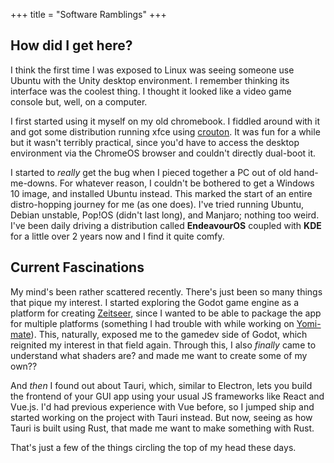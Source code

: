 +++
title = "Software Ramblings"
+++

## How did I get here?

I think the first time I was exposed to Linux was seeing someone use Ubuntu with the Unity desktop environment. I remember thinking its interface was the coolest thing. I thought it looked like a video game console but, well, on a computer.

I first started using it myself on my old chromebook. I fiddled around with it and got some distribution running xfce using [crouton](https://github.com/dnschneid/crouton). It was fun for a while but it wasn't terribly practical, since you'd have to access the desktop environment via the ChromeOS browser and couldn't directly dual-boot it.

I started to *really* get the bug when I pieced together a PC out of old hand-me-downs. For whatever reason, I couldn't be bothered to get a Windows 10 image, and installed Ubuntu instead. This marked the start of an entire distro-hopping journey for me (as one does). I've tried running Ubuntu, Debian unstable, Pop!OS (didn't last long), and Manjaro; nothing too weird. I've been daily driving a distribution called **EndeavourOS** coupled with **KDE** for a little over 2 years now and I find it quite comfy.

## Current Fascinations

My mind's been rather scattered recently. There's just been so many things that pique my interest. I started exploring the Godot game engine as a platform for creating [Zeitseer](/#independent-projects), since I wanted to be able to package the app for multiple platforms (something I had trouble with while working on [Yomi-mate](/#independent-projects)). This, naturally, exposed me to the gamedev side of Godot, which reignited my interest in that field again. Through this, I also *finally* came to understand what shaders are? and made me want to create some of my own??

And *then* I found out about Tauri, which, similar to Electron, lets you build the frontend of your GUI app using your usual JS frameworks like React and Vue.js. I'd had previous experience with Vue before, so I jumped ship and started working on the project with Tauri instead. But now, seeing as how Tauri is built using Rust, that made me want to make something with Rust.

That's just a few of the things circling the top of my head these days.